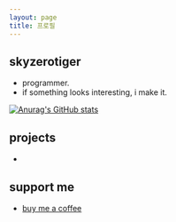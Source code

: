 ```yaml
---
layout: page
title: 프로필
---
```


## skyzerotiger

- programmer.
- if something looks interesting, i make it.

[![Anurag's GitHub stats](https://github-readme-stats.vercel.app/api?username=skyzerotiger)](https://github.com/anuraghazra/github-readme-stats)

## projects

- 

## support me
- [buy me a coffee](https://www.buymeacoffee.com/skyzero)



